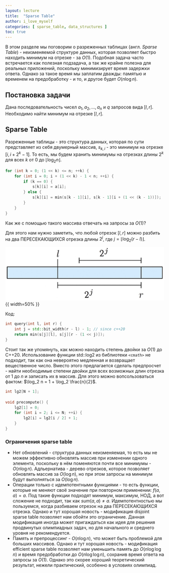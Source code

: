 ```yaml
---
layout: lecture
title:  "Sparse Table"
author: i_love_myself
categories: [ sparse_table, data_structures ]
toc: true
---
```


В этом разделе мы поговорим о разреженных таблицах (англ. _Sparse Table_) - неизменяемой структуре данных, которая позволяет быстро находить минимум на отрезке - за $O(1)$. Подобная задача часто встречается как полезная подзадача, а так же крайне полезна для реальных приложений, поскольку минимизирует время задержки ответа. Однако за такое время мы заплатим дважды: памятью и временем на предобработку - и то, и другое будет $O(n \log n)$.

## Постановка задачи

Дана последовательность чисел $a_1, a_2, \ldots, a_n$ и $q$ запросов вида $[l, r]$. Необходимо найти минимум на отрезке $[l, r]$.

## Sparse Table

Разреженные таблицы - это структура данных, которая по сути представляет из себя двумерный массив, $s_{k,i}$ - это минимум на отрезке $[i, i + 2^k - 1]$. То есть, мы будем хранить минимумы на отрезках длины $2^k$ для всех $k$ от $0$ до $\lfloor \log_2 n \rfloor$.

```cpp
for (int k = 0; (1 << k) <= n; ++k) {
    for (int i = 0; i + (1 << k) - 1 < n; ++i) {
        if (k == 0) {
            s[k][i] = a[i];
        } else {
            s[k][i] = min(s[k - 1][i], s[k - 1][i + (1 << (k - 1))]);
        }
    }
}
```

Как же с помощью такого массива отвечать на запросы за $O(1)$?

Для этого нам нужно заметить, что любой отрезок $[l, r]$ можно разбить на два ПЕРЕСЕКАЮЩИХСЯ отрезка длины $2^j$, где $j = \lfloor \log_2 (r - l) \rfloor$.

![sparce table query](img/sparse-table-query.jpeg){{ width=50% }}

Код:

```cpp
int query(int l, int r) {
    int j = std::bit_width(r - l) - 1; // since c++20
    return min(s[j][l], s[j][r - (1 << j)]);
}
```

Стоит так же упомянуть, как можно находить степень двойки за $O(1)$ до C++20. Использование функции std::log2 из библиотеки `<cmath>` не подходит, так как она невероятно медленная и возвращает вещественное число. Вместо этого предлагается сделать предпросчет - найти необходимые степени двойки для всех возможных длин отрезка от $1$ до $n$ и записать их в массив. Для этого можно вопсользоваться фактом: $\log_2 n = 1 + \log_2 \frac{n}{2}$.

```cpp
int lg2[N + 1];

void precompute() {
    lg2[1] = 0;
    for (int i = 2; i <= N; ++i) {
        lg2[i] = lg2[i / 2] + 1;
    }
}
```

### Ограничения sparse table

* Нет обновлений - структура данных неизменяемая, то есть мы не можем эффективно обновлять массив при изменении одного элемента, поскольку в нём поменяются почти все минимумы - $O(n \log n)$. Адльернатива - дерево отрезков, которое позволяет обновлять массив за $O(\log n)$, но при этом запросы на минимум будут выполняться за $O(\log n)$.
* Операции только с идемпотентными функциями - то есть функции, которые не меняют своё значение при повторном применении: $f(a, a) = a$. Под такие функции подходят минимум, максимум, НОД, а вот сложение не подходит, так как $sum(a, a) \neq a$. Идемпотентностью мы пользуемся, когда разбиваем отрезок на два ПЕРЕСЕКАЮЩИХСЯ отрезка. Однако и тут хорошая новость - модификация disjoint sparse table позволяет нам обойти это ограничение. Данная модификация иногда может пригаждаться как идея для решения продвинутых олимпиадных задач, но для начального и среднего уровня не рекомендуется.
* Память и препроцессинг - $O(n \log n)$, что может быть проблемой для больших массивов. Однако и тут хорошая новость - модификация efficient sparse table позволяет нам уменьшить память до $O(n \log \log n)$ и время предобработки до $O(n \log \log n)$, сохранив время ответа на запросы за $O(1)$. Однако это скорее хороший теоретический результат, нежели практический, особенно в условиях олимпиад.
